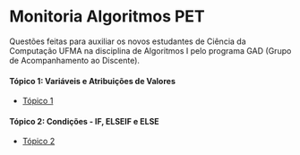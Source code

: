 # Monitoria Algoritmos PET
Questões feitas para auxiliar os novos estudantes de Ciência da Computação UFMA na disciplina de Algoritmos I pelo programa GAD (Grupo de Acompanhamento ao Discente).
<br>
#### Tópico 1: Variáveis e Atribuições de Valores
* [Tópico 1](./topico-1)
#### Tópico 2: Condições - IF, ELSEIF e ELSE
* [Tópico 2](./topico-2)

